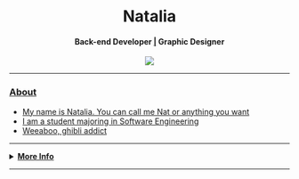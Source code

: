 <h1 align="center">Natalia</h1>
<h4 align="center">Back-end Developer <a href="/">|</a> Graphic Designer<a href="/"></h4>

<div align="center">
	<img src="https://raw.githubusercontent.com/Shanatta/nata/main/kaori.gif">
</div>

---------------------------------------------------------------------------------------------------------------------------------------------------------------------------------
### About

- My name is Natalia. You can call me Nat or anything you want
- I am a student majoring in Software Engineering
- Weeaboo, ghibli addict
---------------------------------------------------------------------------------------------------------------------------------------------------------------------------------
<details>
 <summary><b>More Info</b></summary>

### What I Learned
![Languages](https://skillicons.dev/icons?i=python,html,vercel)

---------------------------------------------------------------------------------------------------------------------------------------------------------------------------------
		
### Stats:

![](https://github-readme-stats.vercel.app/api?username=Shanatta&theme=dark&hide_border=true&include_all_commits=false&count_private=false)<br/>
![](https://github-readme-stats.vercel.app/api/top-langs/?username=Shanatta&theme=dark&hide_border=true&include_all_commits=false&count_private=false&layout=compact)
![](https://github-readme-streak-stats.herokuapp.com/?user=Shanatta&theme=dark&hide_border=true)<br/>
 </details>

---------------------------------------------------------------------------------------------------------------------------------------------------------------------------------
